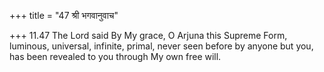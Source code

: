 +++
title = "47 श्री भगवानुवाच"

+++
11.47 The Lord said By My grace, O Arjuna this Supreme Form, luminous,
universal, infinite, primal, never seen before by anyone but you, has
been revealed to you through My own free will.
